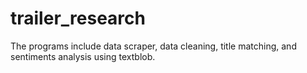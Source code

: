 # trailer_research
The programs include data scraper, data cleaning, title matching, and sentiments analysis using textblob.
